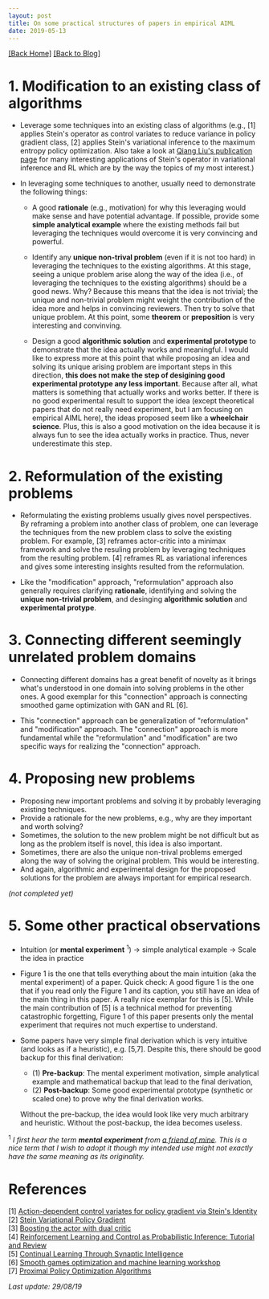 ```yaml
---
layout: post 
title: On some practical structures of papers in empirical AIML 
date: 2019-05-13
---  
```

[[Back Home]](/)  [[Back to Blog]](/blogs/post) 



# 1. Modification to an existing class of algorithms    

* Leverage some techniques into an existing class of algorithms (e.g., [1] applies Stein's operator as control variates to reduce variance in policy gradient class, [2] applies Stein's variational inference to the maximum entropy policy optimization. Also take a look at [Qiang Liu's publication page](https://www.cs.utexas.edu/~lqiang/publication.html) for many interesting applications of Stein's operator in variational inference and RL which are by the way the topics of my most interest.)  

* In leveraging some techniques to another, usually need to demonstrate the following things:
    * A good **rationale** (e.g., motivation) for why this leveraging would make sense and have potential advantage. If possible, provide some **simple analytical example** where the existing methods fail but leveraging the techniques would overcome it is very convincing and powerful. 

    * Identify any **unique non-trival problem** (even if it is not too hard) in leveraging the techniques to the existing algorithms. At this stage, seeing a unique problem arise along the way of the idea (i.e., of leveraging the techniques to the existing algorithms) should be a good news. Why? Because this means that the idea is not trivial; the unique and non-trivial problem might weight the contribution of the idea more and helps in convincing reviewers. Then try to solve that unique problem. At this point, some **theorem** or **preposition** is very interesting and convinving.

    * Design a good **algorithmic solution** and **experimental prototype** to demonstrate that the idea actually works and meaningful. I would like to express more at this point that while proposing an idea and solving its unique arising problem are important steps in this direction, **this does not make the step of desigining good experimental prototype any less important**. Because after all, what matters is something that actually works and works better. If there is no good experimental result to support the idea (except theoretical papers that do not really need experiment, but I am focusing on empirical AIML here), the ideas proposed seem like a **wheelchair science**. Plus, this is also a good motivation on the idea because it is always fun to see the idea actually works in practice. Thus, never underestimate this step.  


# 2. Reformulation of the existing problems 

* Reformulating the existing problems usually gives novel perspectives. By reframing a problem into another class of problem, one can leverage the techniques from the new problem class to solve the existing problem. For example, [3] reframes actor-critic into a minimax framework and solve the resuling problem by leveraging techniques from the resulting problem. [4] reframes RL as variational inferences and gives some interesting insights resulted from the reformulation.  

* Like the "modification" approach, "reformulation" approach also generally requires clarifying **rationale**, identifying and solving the **unique non-trivial problem**, and desinging **algorithmic solution** and **experimental protype**.  

# 3. Connecting different seemingly unrelated problem domains  
* Connecting different domains has a great benefit of novelty as it brings what's understood in one domain into solving problems in the other ones. A good exemplar for this "connection" approach is connecting smoothed game optimization with GAN and RL [6]. 

* This "connection" approach can be generalization of "reformulation" and "modification" approach. The "connection" approach is more fundamental while the "reformulation" and "modification" are two specific ways for realizing the "connection" approach. 

# 4. Proposing new problems   

* Proposing new important problems and solving it by probably leveraging existing techniques.   
* Provide a rationale for the new problems, e.g., why are they important and worth solving? 
* Sometimes, the solution to the new problem might be not difficult but as long as the problem itself is novel, this idea is also important. 
* Sometimes, there are also the unique non-trival problems emerged along the way of solving the original problem. This would be interesting. 
* And again, algorithmic and experimental design for the proposed solutions for the problem are always important for empirical research. 

*(not completed yet)*

# 5. Some other practical observations  
* Intuition (or **mental experiment** <sup>1</sup>) $\rightarrow$ simple analytical example $\rightarrow$ Scale the idea in practice 
* Figure 1 is the one that tells everything about the main intuition (aka the mental experiment) of a paper. Quick check: A good figure 1 is the one that if you read only the Figure 1 and its caption, you still have an idea of the main thing in this paper.  A really nice exemplar for this is [5]. While the main contribution of [5] is a technical method for preventing catastrophic forgetting, Figure 1 of this paper presents only the mental experiment that requires not much expertise to understand.  
* Some papers have very simple final derivation which is very intuitive (and looks as if a heuristic), e.g. [5,7]. Despite this, there should be good backup for this final derivation: 
    * (1) **Pre-backup**: The mental experiment motivation, simple analytical example and mathematical backup that lead to the final derivation,   
    * (2) **Post-backup**: Some good experimental prototype (synthetic or scaled one) to prove why the final derivation works.   

    Without the pre-backup, the idea would look like very much arbitrary and heuristic. Without the post-backup, the idea becomes useless.  

<sup>1</sup> *I first hear the term **mental experiment** from [a friend of mine]((https://arxiv.org/abs/1807.04015)). This is a nice term that I wish to adopt it though my intended use might not exactly have the same meaning as its originality.* 

# References 

[1] [Action-dependent control variates for policy gradient via Stein's Identity](https://arxiv.org/abs/1710.11198)  
[2] [Stein Variational Policy Gradient](https://arxiv.org/abs/1704.02399)  
[3] [Boosting the actor with dual critic](https://arxiv.org/abs/1712.10282)  
[4] [Reinforcement Learning and Control as Probabilistic Inference: Tutorial and Review](https://arxiv.org/abs/1805.00909)  
[5] [Continual Learning Through Synaptic Intelligence](https://arxiv.org/abs/1703.04200)  
[6] [Smooth games optimization and machine learning workshop](https://sgo-workshop.github.io/index_2018.html)  
[7] [Proximal Policy Optimization Algorithms](https://arxiv.org/pdf/1707.06347.pdf)


*Last update: 29/08/19*